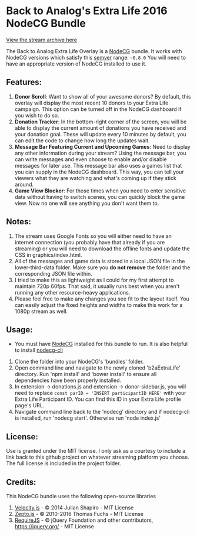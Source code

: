 # Back to Analog's Extra Life 2016 NodeCG Bundle

[View the stream archive here](https://youtu.be/NyqZVYSCT9A?t=2h12m5s)

The Back to Analog Extra Life Overlay is a [NodeCG](http://github.com/nodecg/nodecg) bundle.
It works with NodeCG versions which satisfy this [semver](https://docs.npmjs.com/getting-started/semantic-versioning) range: `~0.8.0`
You will need to have an appropriate version of NodeCG installed to use it.

## Features:
1. **Donor Scroll**: Want to show all of your awesome donors? By default, this overlay will display the most recent 10 donors to your Extra Life campaign. This option can be turned off in the NodeCG dashboard if you wish to do so.
2. **Donation Tracker**: In the bottom-right corner of the screen, you will be able to display the current amount of donations you have received and your donation goal. These will update every 10 minutes by default, you can edit the code to change how long the updates wait.
3. **Message Bar Featuring Current and Upcoming Games**: Need to display any other information during your stream? Using the message bar, you can write messages and even choose to enable and/or disable messages for later use. This message bar also uses a games list that you can supply in the NodeCG dashboard. This way, you can tell your viewers what they are watching and what's coming up if they stick around.
4. **Game View Blocker**: For those times when you need to enter sensitive data without having to switch scenes, you can quickly block the game view. Now no one will see anything you don't want them to.

## Notes:
1. The stream uses Google Fonts so you will either need to have an internet connection (you probably have that already if you are streaming) or you will need to download the offline fonts and update the CSS in graphics/index.html.
2. All of the messages and game data is stored in a local JSON file in the lower-third-data folder. Make sure you **do not remove** the folder and the corresponding JSON file within.
3. I tried to make this as lightweight as I could for my first attempt to maintain 720p 60fps. That said, it usually runs best when you aren't running any other resource-heavy applications.
4. Please feel free to make any changes you see fit to the layout itself. You can easily adjust the fixed heights and widths to make this work for a 1080p stream as well.

## Usage:
* You must have [NodeCG](http://nodecg.com/) installed for this bundle to run. It is also helpful to install [nodecg-cli](https://github.com/nodecg/nodecg-cli)

1. Clone the folder into your NodeCG's 'bundles' folder.
2. Open command line and navigate to the newly cloned 'b2aExtraLife' directory. Run 'npm install' and 'bower install' to ensure all dependencies have been properly installed.
3. In extension -> donations.js and extension -> donor-sidebar.js, you will need to replace `const parID = 'INSERT participantID HERE'` with your Extra Life Participant ID. You can find this ID in your Extra Life profile page's URL.
4. Navigate command line back to the 'nodecg' directory and if nodecg-cli is installed, run 'nodecg start'. Otherwise run 'node index.js'

## License:
Use is granted under the MIT license. I only ask as a courtesy to include a link back to this github project on whatever streaming platform you choose.
The full license is included in the project folder.

## Credits:
This NodeCG bundle uses the following open-source libraries

1. [Velocity.js](http://velocityjs.org/) - © 2014 Julian Shapiro - MIT License
2. [Zepto.js](http://zeptojs.com/) - © 2010-2016 Thomas Fuchs - MIT License
3. [RequireJS](http://requirejs.org/) - © jQuery Foundation and other contributors, https://jquery.org/ - MIT License
